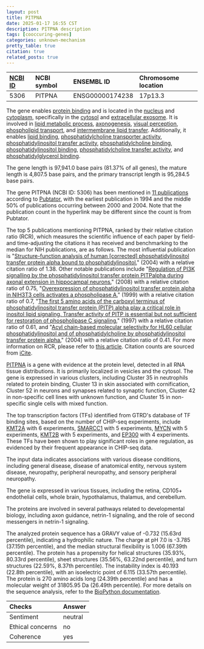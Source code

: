 ```yaml
---
layout: post
title: PITPNA
date: 2025-01-17 16:55 CST
description: PITPNA description
tags: [cooccuring-genes]
categories: unknown-mechanism
pretty_table: true
citation: true
related_posts: true
---
```




| [NCBI ID](https://www.ncbi.nlm.nih.gov/gene/5306) | NCBI symbol | ENSEMBL ID | Chromosome location |
| :-------- | :------- | :-------- | :------- |
| 5306  | PITPNA | ENSG00000174238 | 17p13.3 |



The gene enables [protein binding](https://amigo.geneontology.org/amigo/term/GO:0005515) and is located in the [nucleus](https://amigo.geneontology.org/amigo/term/GO:0005634) and [cytoplasm](https://amigo.geneontology.org/amigo/term/GO:0005737), specifically in the [cytosol](https://amigo.geneontology.org/amigo/term/GO:0005829) and [extracellular exosome](https://amigo.geneontology.org/amigo/term/GO:0070062). It is involved in [lipid metabolic process](https://amigo.geneontology.org/amigo/term/GO:0006629), [axonogenesis](https://amigo.geneontology.org/amigo/term/GO:0007409), [visual perception](https://amigo.geneontology.org/amigo/term/GO:0007601), [phospholipid transport](https://amigo.geneontology.org/amigo/term/GO:0015914), and [intermembrane lipid transfer](https://amigo.geneontology.org/amigo/term/GO:0120009). Additionally, it enables [lipid binding](https://amigo.geneontology.org/amigo/term/GO:0008289), [phosphatidylcholine transporter activity](https://amigo.geneontology.org/amigo/term/GO:0008525), [phosphatidylinositol transfer activity](https://amigo.geneontology.org/amigo/term/GO:0008526), [phosphatidylcholine binding](https://amigo.geneontology.org/amigo/term/GO:0031210), [phosphatidylinositol binding](https://amigo.geneontology.org/amigo/term/GO:0035091), [phosphatidylcholine transfer activity](https://amigo.geneontology.org/amigo/term/GO:0120019), and [phosphatidylglycerol binding](https://amigo.geneontology.org/amigo/term/GO:1901611).


The gene length is 97,941.0 base pairs (81.37% of all genes), the mature length is 4,807.5 base pairs, and the primary transcript length is 95,284.5 base pairs.


The gene PITPNA (NCBI ID: 5306) has been mentioned in [11 publications](https://pubmed.ncbi.nlm.nih.gov/?term=%22PITPNA%22) according to [Pubtator](https://academic.oup.com/nar/article/47/W1/W587/5494727), with the earliest publication in 1994 and the middle 50% of publications occurring between 2000 and 2004. Note that the publication count in the hyperlink may be different since the count is from Pubtator.


The top 5 publications mentioning PITPNA, ranked by their relative citation ratio (RCR), which measures the scientific influence of each paper by field- and time-adjusting the citations it has received and benchmarking to the median for NIH publications, are as follows. The most influential publication is "[Structure-function analysis of human [corrected] phosphatidylinositol transfer protein alpha bound to phosphatidylinositol.](https://pubmed.ncbi.nlm.nih.gov/14962392)" (2004) with a relative citation ratio of 1.38. Other notable publications include "[Regulation of PI3K signalling by the phosphatidylinositol transfer protein PITPalpha during axonal extension in hippocampal neurons.](https://pubmed.ncbi.nlm.nih.gov/18285448)" (2008) with a relative citation ratio of 0.75, "[Overexpression of phosphatidylinositol transfer protein alpha in NIH3T3 cells activates a phospholipase A.](https://pubmed.ncbi.nlm.nih.gov/10585408)" (1999) with a relative citation ratio of 0.7, "[The first 5 amino acids of the carboxyl terminus of phosphatidylinositol transfer protein (PITP) alpha play a critical role in inositol lipid signaling. Transfer activity of PITP is essential but not sufficient for restoration of phospholipase C signaling.](https://pubmed.ncbi.nlm.nih.gov/9169461)" (1997) with a relative citation ratio of 0.61, and "[Acyl chain-based molecular selectivity for HL60 cellular phosphatidylinositol and of phosphatidylcholine by phosphatidylinositol transfer protein alpha.](https://pubmed.ncbi.nlm.nih.gov/15522822)" (2004) with a relative citation ratio of 0.41. For more information on RCR, please refer to [this article](https://journals.plos.org/plosbiology/article?id=10.1371/journal.pbio.1002541). Citation counts are sourced from [iCite](https://icite.od.nih.gov).


[PITPNA](https://www.proteinatlas.org/ENSG00000174238-PITPNA) is a gene with evidence at the protein level, detected in all RNA tissue distributions. It is primarily localized in vesicles and the cytosol. The gene is expressed in various clusters, including Cluster 35 in neutrophils related to protein binding, Cluster 13 in skin associated with cornification, Cluster 52 in neurons and synapses related to synaptic function, Cluster 42 in non-specific cell lines with unknown function, and Cluster 15 in non-specific single cells with mixed function.


The top transcription factors (TFs) identified from GTRD's database of TF binding sites, based on the number of CHIP-seq experiments, include [KMT2A](https://www.ncbi.nlm.nih.gov/gene/4297) with 6 experiments, [SMARCC1](https://www.ncbi.nlm.nih.gov/gene/6599) with 5 experiments, [MYCN](https://www.ncbi.nlm.nih.gov/gene/4613) with 5 experiments, [KMT2B](https://www.ncbi.nlm.nih.gov/gene/9757) with 5 experiments, and [EP300](https://www.ncbi.nlm.nih.gov/gene/2033) with 4 experiments. These TFs have been shown to play significant roles in gene regulation, as evidenced by their frequent appearance in CHIP-seq data.



The input data indicates associations with various disease conditions, including general disease, disease of anatomical entity, nervous system disease, neuropathy, peripheral neuropathy, and sensory peripheral neuropathy.



The gene is expressed in various tissues, including the retina, CD105+ endothelial cells, whole brain, hypothalamus, thalamus, and cerebellum.


The proteins are involved in several pathways related to developmental biology, including axon guidance, netrin-1 signaling, and the role of second messengers in netrin-1 signaling.



The analyzed protein sequence has a GRAVY value of -0.732 (15.63rd percentile), indicating a hydrophilic nature. The charge at pH 7.0 is -3.785 (37.15th percentile), and the median structural flexibility is 1.006 (67.39th percentile). The protein has a propensity for helical structures (35.93%, 80.33rd percentile), sheet structures (35.56%, 63.22nd percentile), and turn structures (22.59%, 8.37th percentile). The instability index is 40.193 (22.8th percentile), with an isoelectric point of 6.115 (33.57th percentile). The protein is 270 amino acids long (24.39th percentile) and has a molecular weight of 31805.95 Da (26.49th percentile). For more details on the sequence analysis, refer to the [BioPython documentation](https://biopython.org/docs/1.75/api/Bio.SeqUtils.ProtParam.html).





| Checks    | Answer |
| :-------- | :------- |
| Sentiment  | neutral   |
| Ethical concerns | no     |
| Coherence    | yes    |